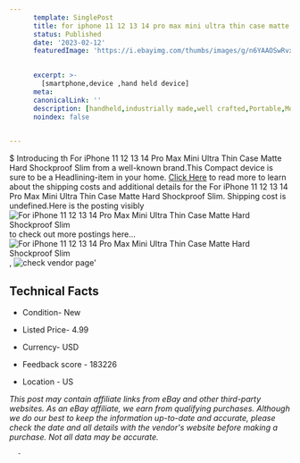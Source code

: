 ```yaml
---
      template: SinglePost
      title: for iphone 11 12 13 14 pro max mini ultra thin case matte hard shockproof slim
      status: Published
      date: '2023-02-12'
      featuredImage: 'https://i.ebayimg.com/thumbs/images/g/n6YAAOSwRvxjROgV/s-l225.jpg'
       

      excerpt: >-
        [smartphone,device ,hand held device]
      meta:
      canonicalLink: ''
      description: [handheld,industrially made,well crafted,Portable,Mobile,Compact,Convenient,Lightweight,Maneuverable,Man-portable,Miniature,Carriable,Hand-held,Light,Holdable,Transportable,Mobile device,Pocket-sized,On-the-go,Wireless,Cordless,Compact size,Convenient size, smartphone,device ,hand held device]
      noindex: false
      

---
```

$
      Introducing th For iPhone 11 12 13 14 Pro Max Mini Ultra Thin Case Matte Hard Shockproof Slim from a well-known brand.This Compact device  is sure to be a Headlining-item in your home. [Click Here](https://www.ebay.com/itm/363266277458?hash=item54945b8052%3Ag%3An6YAAOSwRvxjROgV&mkevt=1&mkcid=1&mkrid=711-53200-19255-0&campid=%253CePNCampaignId%253E&customid=%253CreferenceId%253E&toolid=10049) to read more to learn about the shipping costs and additional details for the For iPhone 11 12 13 14 Pro Max Mini Ultra Thin Case Matte Hard Shockproof Slim. Shipping cost is undefined.Here is the posting visibly ![For iPhone 11 12 13 14 Pro Max Mini Ultra Thin Case Matte Hard Shockproof Slim](https://i.ebayimg.com/thumbs/images/g/n6YAAOSwRvxjROgV/s-l225.jpg) to check out more postings here... ![For iPhone 11 12 13 14 Pro Max Mini Ultra Thin Case Matte Hard Shockproof Slim](https://i.ebayimg.com/images/g/n6YAAOSwRvxjROgV/s-l1600.jpg), ![check vendor page](https://origin-galleryplus.ebayimg.com/ws/web/363266277458_2_0_1/225x225.jpg,https://origin-galleryplus.ebayimg.com/ws/web/363266277458_3_0_1/225x225.jpg,https://origin-galleryplus.ebayimg.com/ws/web/363266277458_4_0_1/225x225.jpg,https://origin-galleryplus.ebayimg.com/ws/web/363266277458_5_0_1/225x225.jpg,https://origin-galleryplus.ebayimg.com/ws/web/363266277458_6_0_1/225x225.jpg,https://origin-galleryplus.ebayimg.com/ws/web/363266277458_7_0_1/225x225.jpg,https://origin-galleryplus.ebayimg.com/ws/web/363266277458_8_0_1/225x225.jpg,https://origin-galleryplus.ebayimg.com/ws/web/363266277458_9_0_1/225x225.jpg,https://origin-galleryplus.ebayimg.com/ws/web/363266277458_10_0_1/225x225.jpg,https://origin-galleryplus.ebayimg.com/ws/web/363266277458_11_0_1/225x225.jpg)'

      

 ## Technical Facts 



     
      

 - Condition- New 


      

 - Listed Price- 4.99 


      

 - Currency- USD 


      

 - Feedback score - 183226 


      

 - Location - US 


      
      

 *_This post may contain affiliate links from eBay and other third-party websites. As an eBay affiliate, we earn from qualifying purchases. Although we do our best to keep the information up-to-date and accurate, please check the date and all details with the vendor's website before making a purchase. Not all data may be accurate._*




      -
